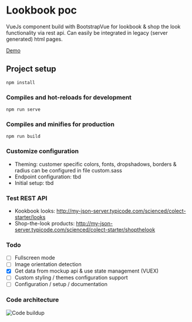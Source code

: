 # Lookbook poc
VueJs component build with BootstrapVue for lookbook & shop the look functionality via rest api. Can easily be integrated in legacy (server generated) html pages. 

[Demo](https://wizardly-agnesi-24855a.netlify.com/)

## Project setup
```
npm install
```

### Compiles and hot-reloads for development
```
npm run serve
```

### Compiles and minifies for production
```
npm run build
```

### Customize configuration
* Theming: customer specific colors, fonts, dropshadows, borders & radius can be configured in file custom.sass 
* Endpoint configuration: tbd
* Initial setup: tbd

### Test REST API
* Kookbook looks: http://my-json-server.typicode.com/scienced/colect-starter/looks
* Shop-the-look products: http://my-json-server.typicode.com/scienced/colect-starter/shopthelook

### Todo
- [ ] Fullscreen mode
- [ ] Image orientation detection
- [x] Get data from mockup api & use state management (VUEX)
- [ ] Custom styling / themes configuration support
- [ ] Configuration / setup / documentation

### Code architecture
![Code buildup](https://images.cmft.io/1115457393585688576/1175318243066388480/1175318243091554304/image.png)
